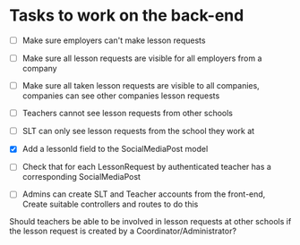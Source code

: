 # Tasks to work on the back-end

- [ ] Make sure employers can't make lesson requests
- [ ] Make sure all lesson requests are visible for all employers from a company
- [ ] Make sure all taken lesson requests are visible to all companies, companies can see other companies lesson requests
- [ ] Teachers cannot see lesson requests from other schools
- [ ] SLT can only see lesson requests from the school they work at
- [x] Add a lessonId field to the SocialMediaPost model
- [ ] Check that for each LessonRequest by authenticated teacher has a corresponding SocialMediaPost
- [ ] Admins can create SLT and Teacher accounts from the front-end, Create suitable controllers and routes to do this


Should teachers be able to be involved in lesson requests at other schools if the lesson request
is created by a Coordinator/Administrator?
